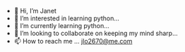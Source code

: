 - 👋 Hi, I’m Janet
- 👀 I’m interested in learning python...
- 🌱 I’m currently learning python...
- 💞️ I’m looking to collaborate on keeping my mind sharp...
- 📫 How to reach me ... jlo2670@me.com

<!---
Jlo2670/Jlo2670 is a ✨ special ✨ repository because its `README.md` (this file) appears on your GitHub profile.
You can click the Preview link to take a look at your changes.
--->
